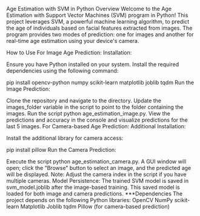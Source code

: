 Age Estimation with SVM in Python
Overview
Welcome to the Age Estimation with Support Vector Machines (SVM) program in Python! This project leverages SVM, a powerful machine learning algorithm, to predict the age of individuals based on facial features extracted from images. The program provides two modes of prediction: one for images and another for real-time age estimation using your device's camera.

How to Use
For Image Age Prediction:
Installation:

Ensure you have Python installed on your system.
Install the required dependencies using the following command:

pip install opencv-python numpy scikit-learn matplotlib joblib tqdm
Run the Image Prediction:

Clone the repository and navigate to the directory.
Update the images_folder variable in the script to point to the folder containing the images.
Run the script python age_estimation_image.py.
View the predictions and accuracy in the console and visualize predictions for the last 5 images.
For Camera-based Age Prediction:
Additional Installation:

Install the additional library for camera access:

pip install pillow
Run the Camera Prediction:

Execute the script python age_estimation_camera.py.
A GUI window will open; click the "Browse" button to select an image, and the predicted age will be displayed.
Note: Adjust the camera index in the script if you have multiple cameras.
Model Persistence:
The trained SVM model is saved in svm_model.joblib after the image-based training. This saved model is loaded for both image and camera predictions.
***Dependencies
The project depends on the following Python libraries:
OpenCV
NumPy
scikit-learn
Matplotlib
Joblib
tqdm
Pillow (for camera-based prediction)

